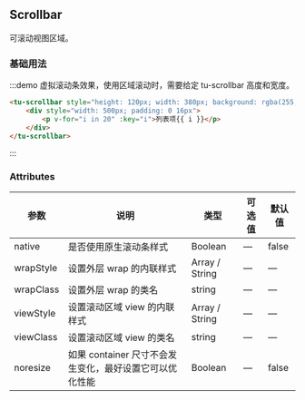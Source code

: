 ## Scrollbar

可滚动视图区域。

### 基础用法

:::demo 虚拟滚动条效果，使用区域滚动时，需要给定 tu-scrollbar 高度和宽度。

```html
<tu-scrollbar style="height: 120px; width: 380px; background: rgba(255,255,255,0.28)">
	<div style="width: 500px; padding: 0 16px">
		<p v-for="i in 20" :key="i">列表项{{ i }}</p>
	</div>
</tu-scrollbar>
```

:::

### Attributes

| 参数      | 说明                                                    | 类型           | 可选值 | 默认值 |
| --------- | ------------------------------------------------------- | -------------- | ------ | ------ |
| native    | 是否使用原生滚动条样式                                  | Boolean        | —      | false  |
| wrapStyle | 设置外层 wrap 的内联样式                                | Array / String | —      | —      |
| wrapClass | 设置外层 wrap 的类名                                    | string         | —      | —      |
| viewStyle | 设置滚动区域 view 的内联样式                            | Array / String | —      | —      |
| viewClass | 设置滚动区域 view 的类名                                | string         | —      | —      |
| noresize  | 如果 container 尺寸不会发生变化，最好设置它可以优化性能 | Boolean        | —      | false  |
